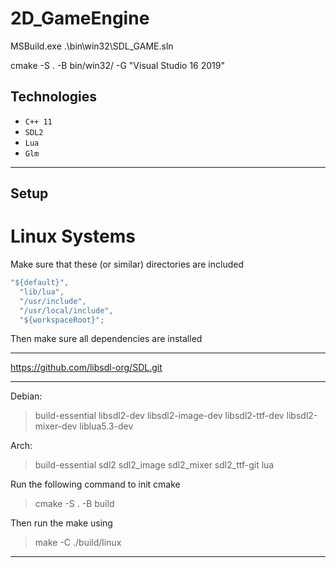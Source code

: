 # 2D_GameEngine

MSBuild.exe .\bin\win32\SDL_GAME.sln

cmake -S . -B bin/win32/ -G "Visual Studio 16 2019"

## Technologies

- `C++ 11`
- `SDL2`
- `Lua`
- `Glm`

---

## Setup

# Linux Systems

Make sure that these (or similar) directories are included

```javascript
"${default}",
  "lib/lua",
  "/usr/include",
  "/usr/local/include",
  "${workspaceRoot}";
```

Then make sure all dependencies are installed

---

https://github.com/libsdl-org/SDL.git

---

Debian:

> build-essential libsdl2-dev libsdl2-image-dev libsdl2-ttf-dev libsdl2-mixer-dev liblua5.3-dev

Arch:

> build-essential sdl2 sdl2_image sdl2_mixer sdl2_ttf-git lua

Run the following command to init cmake

> cmake -S . -B build

Then run the make using

> make -C ./build/linux

---

